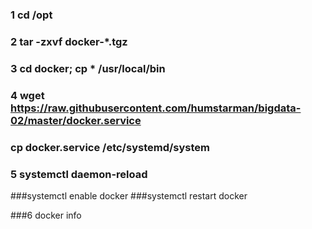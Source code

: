 ### 1 cd /opt
>
### 2 tar -zxvf docker-*.tgz
>
### 3 cd docker; cp * /usr/local/bin
>
### 4 wget https://raw.githubusercontent.com/humstarman/bigdata-02/master/docker.service
### cp docker.service /etc/systemd/system
>
### 5 systemctl daemon-reload
###systemctl enable docker
###systemctl restart docker
>
###6 docker info
